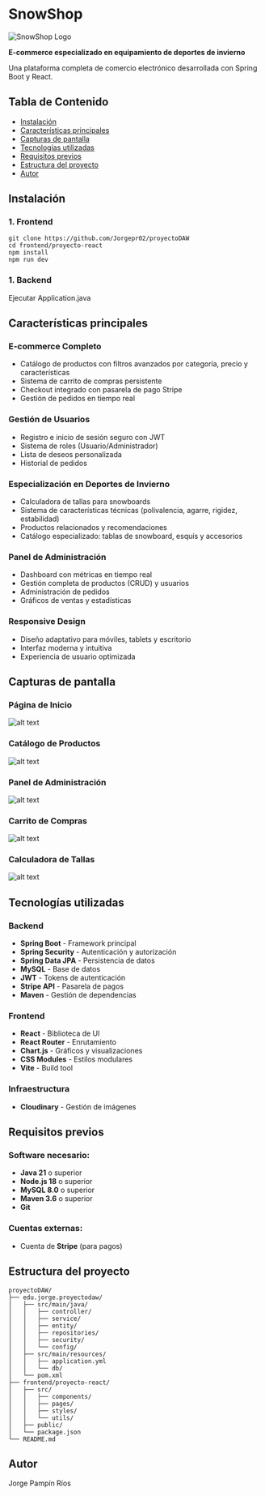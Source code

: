 # SnowShop 

![SnowShop Logo](logo.png)

**E-commerce especializado en equipamiento de deportes de invierno**

Una plataforma completa de comercio electrónico desarrollada con Spring Boot y React.

## Tabla de Contenido
- [Instalación](#instalación)
- [Características principales](#características-principales)
- [Capturas de pantalla](#capturas-de-pantalla)
- [Tecnologías utilizadas](#tecnologías-utilizadas)
- [Requisitos previos](#requisitos-previos)
- [Estructura del proyecto](#estructura-del-proyecto)
- [Autor](#autor)

## Instalación

### 1. Frontend

```
git clone https://github.com/Jorgepr02/proyectoDAW
cd frontend/proyecto-react
npm install
npm run dev
```

### 1. Backend

Ejecutar Application.java


##  Características principales

###  **E-commerce Completo**
- Catálogo de productos con filtros avanzados por categoría, precio y características
- Sistema de carrito de compras persistente
- Checkout integrado con pasarela de pago Stripe
- Gestión de pedidos en tiempo real

###  **Gestión de Usuarios**
- Registro e inicio de sesión seguro con JWT
- Sistema de roles (Usuario/Administrador)
- Lista de deseos personalizada
- Historial de pedidos

###  **Especialización en Deportes de Invierno**
- Calculadora de tallas para snowboards
- Sistema de características técnicas (polivalencia, agarre, rigidez, estabilidad)
- Productos relacionados y recomendaciones
- Catálogo especializado: tablas de snowboard, esquís y accesorios

###  **Panel de Administración**
- Dashboard con métricas en tiempo real
- Gestión completa de productos (CRUD) y usuarios
- Administración de pedidos
- Gráficos de ventas y estadísticas

### **Responsive Design**
- Diseño adaptativo para móviles, tablets y escritorio
- Interfaz moderna y intuitiva
- Experiencia de usuario optimizada

##  Capturas de pantalla

### Página de Inicio

![alt text](<Captura de pantalla 2025-06-08 204852.png>)

### Catálogo de Productos

![alt text](image.png)

### Panel de Administración

![alt text](<Captura de pantalla 2025-06-08 205255.png>)

### Carrito de Compras

![alt text](<Captura de pantalla 2025-06-08 205117.png>)

### Calculadora de Tallas
![alt text](image-1.png)

##  Tecnologías utilizadas

### Backend
- **Spring Boot** - Framework principal
- **Spring Security** - Autenticación y autorización
- **Spring Data JPA** - Persistencia de datos
- **MySQL** - Base de datos
- **JWT** - Tokens de autenticación
- **Stripe API** - Pasarela de pagos
- **Maven** - Gestión de dependencias

### Frontend
- **React** - Biblioteca de UI
- **React Router** - Enrutamiento
- **Chart.js** - Gráficos y visualizaciones
- **CSS Modules** - Estilos modulares
- **Vite** - Build tool

### Infraestructura
- **Cloudinary** - Gestión de imágenes

## Requisitos previos

### Software necesario:
- **Java 21** o superior
- **Node.js 18** o superior
- **MySQL 8.0** o superior
- **Maven 3.6** o superior
- **Git**

### Cuentas externas:
- Cuenta de **Stripe** (para pagos)


## Estructura del proyecto

```
proyectoDAW/
├── edu.jorge.proyectodaw/
│   ├── src/main/java/
│   │   ├── controller/  
│   │   ├── service/     
│   │   ├── entity/      
│   │   ├── repositories/
│   │   ├── security/    
│   │   └── config/      
│   ├── src/main/resources/
│   │   ├── application.yml
│   │   └── db/          
│   └── pom.xml          
├── frontend/proyecto-react/
│   ├── src/
│   │   ├── components/  
│   │   ├── pages/       
│   │   ├── styles/      
│   │   └── utils/       
│   ├── public/          
│   └── package.json     
└── README.md
```

## Autor

Jorge Pampín Ríos
